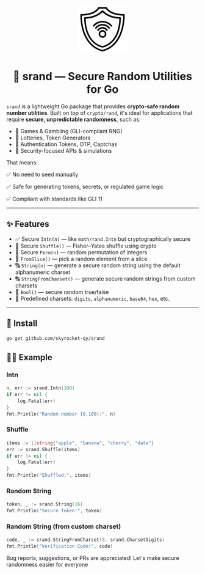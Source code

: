 <p align="center">
  <img src="assets/icon.svg" alt="srand icon" width="128">
</p>
<h1 align="center">🔐 srand — Secure Random Utilities for Go</h1>

`srand` is a lightweight Go package that provides **crypto-safe random number utilities**.
Built on top of `crypto/rand`, it's ideal for applications that require **secure, unpredictable randomness**, such as:

- 🧠 Games & Gambling (GLI-compliant RNG)
- 🎲 Lotteries, Token Generators
- 🔐 Authentication Tokens, OTP, Captchas
- 🤖 Security-focused APIs & simulations

That means:

✅ No need to seed manually

✅ Safe for generating tokens, secrets, or regulated game logic

✅ Compliant with standards like GLI 11

---

## ✨ Features

- ✅ Secure `Intn(n)` — like `math/rand.Intn` but cryptographically secure
- 🔁 Secure `Shuffle()` — Fisher–Yates shuffle using crypto
- 🔢 Secure `Perm(n)` — random permutation of integers
- 🎯 `FromSlice()` — pick a random element from a slice
- 🔠 `String(n)` — generate a secure random string using the default alphanumeric charset
- 🔠 `StringFromCharset()` — generate secure random strings from custom charsets
- 🔢 `Bool()` — secure random true/false
- 🧱 Predefined charsets: `digits`, `alphanumeric`, `base64`, `hex`, etc.

---

## 🚀 Install

```bash
go get github.com/skyrocket-qy/srand
```

## 👨‍💻 Example

### Intn

```go
n, err := srand.Intn(100)
if err != nil {
    log.Fatal(err)
}
fmt.Println("Random number [0,100):", n)
```

### Shuffle

```go
items := []string{"apple", "banana", "cherry", "date"}
err := srand.Shuffle(items)
if err != nil {
    log.Fatal(err)
}
fmt.Println("Shuffled:", items)
```

### Random String

```go
token, _ := srand.String(16)
fmt.Println("Secure Token:", token)
```

### Random String (from custom charset)

```go
code, _ := srand.StringFromCharset(8, srand.CharsetDigits)
fmt.Println("Verification Code:", code)
```

Bug reports, suggestions, or PRs are appreciated! Let's make secure randomness easier for everyone
